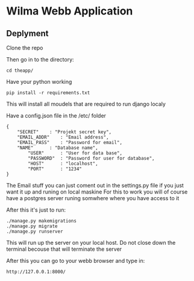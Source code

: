 # Wilma Webb Application
## Deplyment
Clone the repo

Then go in to the directory:
```
cd theapp/
```

Have your python working
```
pip install -r requirements.txt
```
This will install all moudels that are required to run django localy

Have a config.json file in the /etc/  folder
```
{
	"SECRET"	: "Projekt secret key",
	"EMAIL_ADDR"	: "Email address",
	"EMAIL_PASS"	: "Password for email",
	"NAME"		: "Database name",
        "USER"		: "User for data base",
        "PASSWORD"	: "Password for user for database",
        "HOST"		: "localhost",
        "PORT"		: "1234"
}
```
The Email stuff you can just coment out in the settings.py file if you just want it up and runing on local maskine
For this to work you will of course have a postgres server runing somwhere where you have access to it


After this it's just to run:
```
./manage.py makemigrations
./manage.py migrate
./manage.py runserver
```

This will run up the server on your local host. Do not close down the terminal becouse that will terminate the server

After this you can go to your webb browser and type in:
```
http://127.0.0.1:8000/
```
